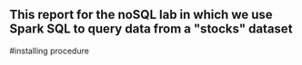 ## This report for the noSQL lab in which we use Spark SQL to query data from a "stocks" dataset

#installing procedure
